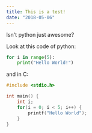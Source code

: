 ```yaml
---
title: This is a test!
date: "2018-05-06"
---
```


Isn't python just awesome?

Look at this code of python:
```python
for i in range(5):
    print("Hello World!")
```

and in C:
```C
#include <stdio.h>

int main() {
    int i;
    for(i = 0; i < 5; i++) {
        printf("Hello World");
    }
}
```
